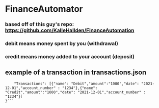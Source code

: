 # FinanceAutomator
### based off of this guy's repo: https://github.com/KalleHallden/FinanceAutomation

### debit means money spent by you (withdrawal)
### credit means money added to your account (deposit)

## example of a transaction in transactions.json
```{
    "Transactions": [{"name": "Debit","amount":"1000","date": "2021-12-01","account_number" : "1234"},{"name": "Credit","amount":"1000","date": "2021-12-01","account_number" : "1234"}]
}```




